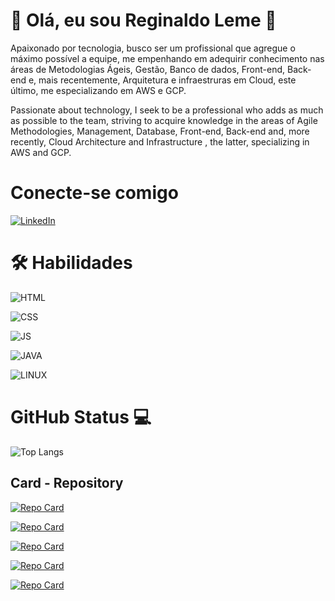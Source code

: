 
# 🚀 Olá, eu sou Reginaldo Leme 👋

Apaixonado por tecnologia, busco ser um profissional que agregue o máximo possível a equipe, me empenhando em adequirir conhecimento nas áreas de Metodologias Ágeis, Gestão, Banco de dados, Front-end, Back-end e, mais recentemente, Arquitetura e infraestruras em Cloud, este último, me especializando em AWS e GCP.

Passionate about technology, I seek to be a professional who adds as much as possible to the team, striving to acquire knowledge in the areas of Agile Methodologies, Management, Database, Front-end, Back-end and, more recently, Cloud Architecture and Infrastructure , the latter, specializing in AWS and GCP.


# Conecte-se comigo 
[![LinkedIn](https://img.shields.io/badge/LinkedIn-000?style=for-the-badge&logo=linkedin&logoColor=0E76A8)](https://www.linkedin.com/in/reginaldoleme/) 


# 🛠 Habilidades

![HTML](https://img.shields.io/badge/HTML-red) 

![CSS](https://img.shields.io/badge/CSS-blue)

 ![JS](https://img.shields.io/badge/JavaScript-yellow)  
 
 ![JAVA](https://img.shields.io/badge/PHP-darkblue) 
 
 ![LINUX](https://img.shields.io/badge/SQL-orange) 

# GitHub Status 💻

![Top Langs](https://github-readme-stats-git-masterrstaa-rickstaa.vercel.app/api/top-langs/?username=reginaldoleme2023&bg_color=000&border_color=30A3DC&title_color=E94D5F&text_color=FFF)


## Card - Repository

[![Repo Card](https://github-readme-stats.vercel.app/api/pin/?username=reginaldoleme2023&repo=desafio-poo-dio&bg_color=000&border_color=30A3DC&show_icons=true&icon_color=30A3DC&title_color=E94D5F&text_color=FFF)](https://github.com/digitalinnovationone/roadmaps)


[![Repo Card](https://github-readme-stats.vercel.app/api/pin/?username=reginaldoleme2023&repo=linux-projeto1-iac&bg_color=000&border_color=30A3DC&show_icons=true&icon_color=30A3DC&title_color=E94D5F&text_color=FFF)](https://github.com/digitalinnovationone/roadmaps)

[![Repo Card](https://github-readme-stats.vercel.app/api/pin/?username=reginaldoleme2023&repo=dio-lab-open-source&bg_color=000&border_color=30A3DC&show_icons=true&icon_color=30A3DC&title_color=E94D5F&text_color=FFF)](https://github.com/digitalinnovationone/roadmaps)

[![Repo Card](https://github-readme-stats.vercel.app/api/pin/?username=reginaldoleme2023&repo=desafio-dio-padroes-projeto&bg_color=000&border_color=30A3DC&show_icons=true&icon_color=30A3DC&title_color=E94D5F&text_color=FFF)](https://github.com/digitalinnovationone/roadmaps)

[![Repo Card](https://github-readme-stats.vercel.app/api/pin/?username=reginaldoleme2023&repo=linux-projeto2-iac&bg_color=000&border_color=30A3DC&show_icons=true&icon_color=30A3DC&title_color=E94D5F&text_color=FFF)](https://github.com/digitalinnovationone/roadmaps)
